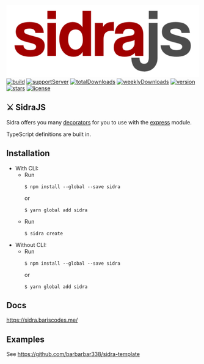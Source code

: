 ![Banner](https://raw.githubusercontent.com/barbarbar338/sidra/main/assets/banner.png)
[![build](https://img.shields.io/github/workflow/status/barbarbar338/sidra/Build%20and%20Test?logo=github&style=for-the-badge)](https://github.com/barbarbar338/sidra)
[![supportServer](https://img.shields.io/discord/711995199945179187?color=7289DA&label=Support&logo=discord&style=for-the-badge)](https://discord.gg/BjEJFwh)
[![totalDownloads](https://img.shields.io/npm/dt/sidra?color=CC3534&logo=npm&style=for-the-badge)](http://npmjs.com/sidra)
[![weeklyDownloads](https://img.shields.io/npm/dw/sidra?color=CC3534&logo=npm&style=for-the-badge)](http://npmjs.com/sidra)
[![version](https://img.shields.io/npm/v/sidra?color=red&label=Version&logo=npm&style=for-the-badge)](http://npmjs.com/sidra)
[![stars](https://img.shields.io/github/stars/barbarbar338/sidra?color=yellow&logo=github&style=for-the-badge)](https://github.com/barbarbar338/sidra)
[![license](https://img.shields.io/github/license/barbarbar338/sidra?logo=github&style=for-the-badge)](https://github.com/barbarbar338/sidra)

## ⚔️ SidraJS

Sidra offers you many [decorators](https://stackoverflow.com/tags/javascript-decorators/info) for you to use with the [express](https://www.npmjs.com/express) module.

TypeScript definitions are built in.

## Installation

-   With CLI:
    -   Run
        ```
        $ npm install --global --save sidra
        ```
        or
        ```
        $ yarn global add sidra
        ```
    -   Run
        ```
        $ sidra create
        ```
-   Without CLI:
    -   Run
        ```
        $ npm install --global --save sidra
        ```
        or
        ```
        $ yarn global add sidra
        ```

## Docs

https://sidra.bariscodes.me/

## Examples

See https://github.com/barbarbar338/sidra-template
